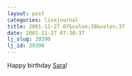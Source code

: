 ```yaml
---
layout: post
categories: livejournal
title: 2001-11-27 07&colon;38&colon;37
date: 2001-11-27 07:38:37
lj_slug: 39390
lj_id: 39390
---
```

Happy birthday [Sara](http://www.livejournal.com/users/sberg)!
